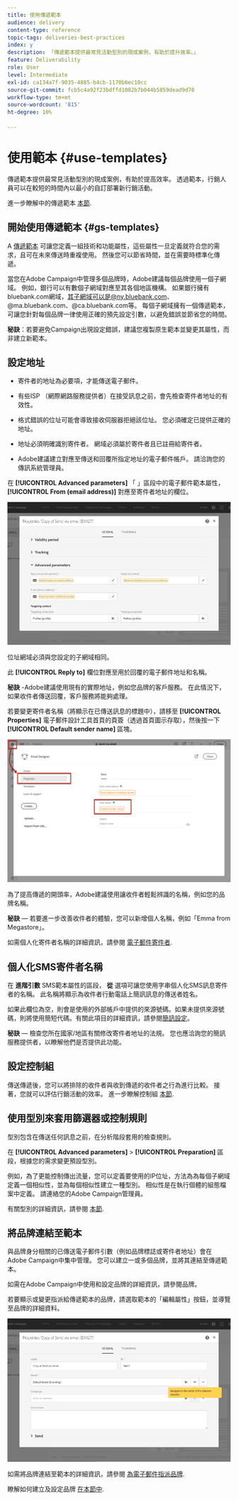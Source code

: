 ```yaml
---
title: 使用傳遞範本
audience: delivery
content-type: reference
topic-tags: deliveries-best-practices
index: y
description: 「傳遞範本提供最常見活動型別的現成案例，有助於提升效率。」
feature: Deliverability
role: User
level: Intermediate
exl-id: ca134a7f-9035-4885-b4cb-1170b6ec10cc
source-git-commit: fcb5c4a92f23bdffd1082b7b044b5859dead9d70
workflow-type: tm+mt
source-wordcount: '815'
ht-degree: 10%

---
```


# 使用範本 {#use-templates}

傳遞範本提供最常見活動型別的現成案例，有助於提高效率。 透過範本，行銷人員可以在較短的時間內以最小的自訂部署新行銷活動。

進一步瞭解中的傳遞範本 [本節](../../start/using/marketing-activity-templates.md).

## 開始使用傳遞範本 {#gs-templates}

A [傳遞範本](../../start/using/marketing-activity-templates.md#creating-a-new-template) 可讓您定義一組技術和功能屬性，這些屬性一旦定義就符合您的需求，且可在未來傳送時重複使用。 然後您可以節省時間，並在需要時標準化傳遞。

當您在Adobe Campaign中管理多個品牌時，Adobe建議每個品牌使用一個子網域。 例如，銀行可以有數個子網域對應至其各個地區機構。 如果銀行擁有bluebank.com網域，其子網域可以是@ny.bluebank.com、@ma.bluebank.com、@ca.bluebank.com等。 每個子網域擁有一個傳遞範本，可讓您針對每個品牌一律使用正確的預先設定引數，以避免錯誤並節省您的時間。

**秘訣**：若要避免Campaign出現設定錯誤，建議您複製原生範本並變更其屬性，而非建立新範本。

## 設定地址

* 寄件者的地址為必要項，才能傳送電子郵件。

* 有些ISP （網際網路服務提供者）在接受訊息之前，會先檢查寄件者地址的有效性。

* 格式錯誤的位址可能會導致接收伺服器拒絕該位址。 您必須確定已提供正確的地址。

* 地址必須明確識別寄件者。 網域必須屬於寄件者且已註冊給寄件者。

* Adobe建議建立對應至傳送和回覆所指定地址的電子郵件帳戶。 請洽詢您的傳訊系統管理員。

在 **[!UICONTROL Advanced parameters]** 「 」區段中的電子郵件範本屬性， **[!UICONTROL From (email address)]** 對應至寄件者地址的欄位。

![](assets/template-parameters.png)

位址網域必須與您設定的子網域相同。

此 **[!UICONTROL Reply to]** 欄位對應至用於回覆的電子郵件地址和名稱。

**秘訣** -Adobe建議使用現有的實際地址，例如您品牌的客戶服務。 在此情況下，如果收件者傳送回覆，客戶服務將能夠處理。

若要變更寄件者名稱（將顯示在已傳送訊息的標題中），請移至 **[!UICONTROL Properties]**  電子郵件設計工具首頁的頁簽（透過首頁圖示存取），然後按一下 **[!UICONTROL Default sender name]** 區塊。

![](assets/template-content.png)

為了提高傳遞的開頭率，Adobe建議使用讓收件者輕鬆辨識的名稱，例如您的品牌名稱。

**秘訣**  — 若要進一步改善收件者的體驗，您可以新增個人名稱，例如「Emma from Megastore」。

如需個人化寄件者名稱的詳細資訊，請參閱 [電子郵件寄件者](../../designing/using/subject-line.md#email-sender).

## 個人化SMS寄件者名稱

在 **進階引數** SMS範本屬性的區段， **從** 選項可讓您使用字串個人化SMS訊息寄件者的名稱。 此名稱將顯示為收件者行動電話上簡訊訊息的傳送者姓名。

如果此欄位為空，則會是使用的外部帳戶中提供的來源號碼。如果未提供來源號碼，則將使用簡短代碼。有關此項目的詳細資訊，請參閱[簡訊設定](../../administration/using/configuring-sms-channel.md)。

**秘訣**  — 檢查您所在國家/地區有關修改寄件者地址的法規。 您也應洽詢您的簡訊服務提供者，以瞭解他們是否提供此功能。

## 設定控制組

傳送傳遞後，您可以將排除的收件者與收到傳遞的收件者之行為進行比較。 接著，您就可以評估行銷活動的效率。 進一步瞭解控制組 [本節](../../sending/using/control-group.md).

## 使用型別來套用篩選器或控制規則

型別包含在傳送任何訊息之前，在分析階段套用的檢查規則。

在 **[!UICONTROL Advanced parameters]** > **[!UICONTROL Preparation]** 區段，根據您的需求變更預設型別。

例如，為了更能控制傳出流量，您可以定義要使用的IP位址，方法為為每個子網域定義一個相似性，並為每個相似性建立一種型別。 相似性是在執行個體的組態檔案中定義。 請連絡您的Adobe Campaign管理員。

有關型別的詳細資訊，請參閱 [本節](../../sending/using/managing-typologies.md).

## 將品牌連結至範本

與品牌身分相關的已傳送電子郵件引數（例如品牌標誌或寄件者地址）會在Adobe Campaign中集中管理。 您可以建立一或多個品牌，並將其連結至傳遞範本。

如需在Adobe Campaign中使用和設定品牌的詳細資訊，請參閱品牌。

若要顯示或變更指派給傳遞範本的品牌，請選取範本的「編輯屬性」按鈕，並導覽至品牌的詳細資料。

![](assets/template-brand.png)

如需將品牌連結至範本的詳細資訊，請參閱 [為電子郵件指派品牌](../../administration/using/branding.md#assigning-a-brand-to-an-email).

瞭解如何建立及設定品牌 [在本節中](../../administration/using/branding.md#creating-a-brand).
